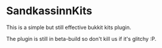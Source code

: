 SandkassinnKits
===============

This is a simple but still effective bukkit kits plugin.

The plugin is still in beta-build so don't kill us if it's glitchy :P.
